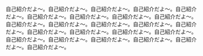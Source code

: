 自己紹介だよ〜。自己紹介だよ〜。自己紹介だよ〜。自己紹介だよ〜。自己紹介だよ〜。自己紹介だよ〜。自己紹介だよ〜。自己紹介だよ〜。自己紹介だよ〜。自己紹介だよ〜。自己紹介だよ〜。自己紹介だよ〜。自己紹介だよ〜。自己紹介だよ〜。自己紹介だよ〜。自己紹介だよ〜。自己紹介だよ〜。自己紹介だよ〜。自己紹介だよ〜。自己紹介だよ〜。自己紹介だよ〜。自己紹介だよ〜。自己紹介だよ〜。自己紹介だよ〜。